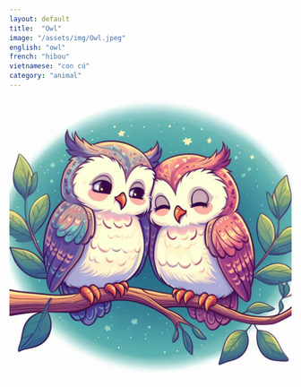```yaml
---
layout: default
title:  "Owl"
image: "/assets/img/Owl.jpeg"
english: "owl"
french: "hibou"
vietnamese: "con cú"
category: "animal"
---
```


![Owl](/assets/img/Owl.jpeg)